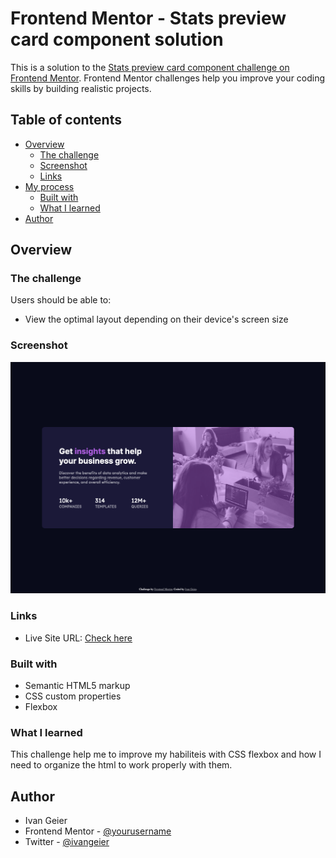 # Frontend Mentor - Stats preview card component solution

This is a solution to the [Stats preview card component challenge on Frontend Mentor](https://www.frontendmentor.io/challenges/stats-preview-card-component-8JqbgoU62). Frontend Mentor challenges help you improve your coding skills by building realistic projects. 

## Table of contents

- [Overview](#overview)
  - [The challenge](#the-challenge)
  - [Screenshot](#screenshot)
  - [Links](#links)
- [My process](#my-process)
  - [Built with](#built-with)
  - [What I learned](#what-i-learned)
- [Author](#author)
## Overview
### The challenge

Users should be able to:

- View the optimal layout depending on their device's screen size

### Screenshot

![](./assets/screenshot.png)
### Links

- Live Site URL: [Check here](https://naughty-poitras-fd2906.netlify.app)

### Built with

- Semantic HTML5 markup
- CSS custom properties
- Flexbox

### What I learned

This challenge help me to improve my habiliteis with CSS flexbox and how I need to organize the html to work properly with them.

## Author

- Ivan Geier
- Frontend Mentor - [@yourusername](https://www.frontendmentor.io/profile/ivangeier)
- Twitter - [@ivangeier](https://www.twitter.com/ivangeier)
